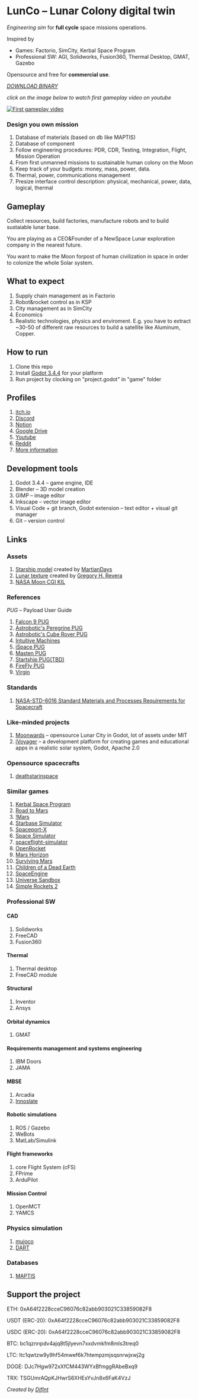 # LunCo – Lunar Colony digital twin
*Engineering sim* for **full cycle** space missions operations. 

Inspired by 

* Games: Factorio, SimCity, Kerbal Space Program 
* Professional SW: AGI, Solidworks, Fusion360, Thermal Desktop, GMAT, Gazebo

Opensource and free for **commercial use**.

*[DOWNLOAD BINARY](https://github.com/lun-co/lunco-game/releases)*

*click on the image below to watch first gameplay video on youtube*

[![First gameplay video](docs/assets/second_screenshot.jpg "First gameplay video")](https://www.youtube.com/watch?v=PmTgnI-z-rY&feature=youtu.be "First gameplay video! - Click to Watch!")

### Design you own mission ###

1. Database of materials (based on db like MAPTIS)
2. Database of component
3. Follow engineering procedures: PDR, CDR, Testing, Integration, Flight, Mission Operation
4. From first unmanned missions to sustainable human colony on the Moon
5. Keep track of your budgets: money, mass, power, data.
6. Thermal, power, communications management
7. Presize interface control description: physical, mechanical, power, data, logical, thermal

## Gameplay
Collect resources, build factories, manufacture robots and to build sustaiable lunar base.

You are playing as a CEO&Founder of a NewSpace Lunar exploration company in the nearest future. 

You want to make the Moon forpost of human civilization in space in order to colonize the whole Solar system.

## What to expect
1. Supply chain management as in Factorio
2. Robot&rocket control as in KSP
3. City management as in SimCity
4. Economics
5. Realistic technologies, physics and enviroment. E.g. you have to extract ~30-50 of different raw resources to build a satellite like Aluminum, Copper.

## How to run
1. Clone this repo
2. Install [Godot 3.4.4](https://downloads.tuxfamily.org/godotengine/3.4.4/) for your platform
3. Run project by clocking on "project.godot" in "game" folder

## Profiles
1. [itch.io](https://difint.itch.io/lunco)
2. [Discord](https://discord.gg/Hgc6tHmhCa)
3. [Notion](https://www.notion.so/invite/ff7a7dc226d4184c6fb77b1899d6672381be7e44)
4. [Google Drive](https://drive.google.com/drive/folders/1mYNLdYOaw__OIb7OGDZiuHmbZZAJFA7M?usp=sharing)
5. [Youtube](https://www.youtube.com/channel/UCwGFDDQcNSdXA5NxRtNbWYg/videos)
6. [Reddit](https://www.reddit.com/r/LunCo/)
7. [More information](https://bit.ly/3vNdfKE)


## Development tools
1. Godot 3.4.4 – game engine, IDE 
2. Blender – 3D model creation
3. GIMP – image editor
4. Inkscape – vector image editor 
5. Visual Code + git branch, Godot extension – text editor + visual git manager
6. Git – version control

## Links

### Assets
1. [Starship model](assets/spacex-starship) created by [MartianDays](https://sketchfab.com/3d-models/spacex-starship-a8a0b69f776841a1a465cd9fb3762fd2)
2. [Lunar texture](assets/FullMoon2010.jpg) created by [Gregory H. Revera](https://en.wikipedia.org/wiki/Moon#/media/File:FullMoon2010.jpg)
3. [NASA Moon CGI KIL](https://svs.gsfc.nasa.gov/4720)

### References
*PUG* – Payload User Guide

1. [Falcon 9 PUG](https://www.spacex.com/media/falcon-users-guide-2021-09.pdf)
2. [Astrobotic's Peregrine PUG](https://www.astrobotic.com/wp-content/uploads/2022/01/PUGLanders_011222.pdf)
3. [Astrobotic's Cube Rover PUG](https://www.astrobotic.com/wp-content/uploads/2021/07/CubeRover-Payload-Users-Guide-v1.7.pdf)
4. [Intuitive Machines](https://www.intuitivemachines.com/)
5. [iSpace PUG](https://www.mach5lowdown.com/wp-content/uploads/PUG/ispace_PayladUserGuide_v2_202001.pdf)
6. [Masten PUG](https://explorers.larc.nasa.gov/2019APSMEX/MO/pdf_files/Masten%20Lunar%20Delivery%20Service%20Payload%20Users%20Guide%20Rev%201.0%202019.2.4.pdf)
7. [Startship PUG(TBD)]()
8. [FireFly PUG](https://westeastspace.com/wp-content/uploads/2019/08/Firefly-Aerospace-Payload-Users-Guide.pdf)
9. [Virgin](https://virginorbit.com/wp-content/uploads/2020/09/LauncherOne-Service-Guide-August-2020.pdf)

### Standards
1. [NASA-STD-6016 Standard Materials and Processes Requirements for Spacecraft](https://standards.nasa.gov/standard/nasa/nasa-std-6016)

### Like-minded projects
1. [Moonwards](https://www.moonwards.com/) – opensource Lunar City in Godot, lot of assets under MIT
2. [iVoyager](https://www.ivoyager.dev) – a development platform for creating games and educational apps in a realistic solar system, Godot, Apache 2.0

### Opensource spacecrafts
1. [deathstarinspace](deathstarinspace.com)

### Similar games
1. [Kerbal Space Program](https://www.kerbalspaceprogram.com/)
2. [Road to Mars](https://roadtomars.page/)
3. [!Mars](https://marsisflat.space/)
4. [Starbase Simulator](https://ashtorak.itch.io/starbase-simulator)
5. [Spaceport-X](https://www.indiedb.com/games/spaceport-x)
6. [Space Simulator](https://store.steampowered.com/app/529060/Space_Simulator/)
7. [spaceflight-simulator](http://spaceflight-simulator.webflow.io/#videos)
8. [OpenRocket](https://openrocket.info/features.html)
9. [Mars Horizon](https://store.steampowered.com/app/765810/Mars_Horizon/#:~:text=In%20Mars%20Horizon%2C%20you%20take,you%20make%20the%20right%20choices)
10. [Surviving Mars](https://store.steampowered.com/app/464920/Surviving_Mars/)
11. [Children of a Dead Earth](https://store.steampowered.com/app/476530/Children_of_a_Dead_Earth/)
12. [SpaceEngine](https://spaceengine.org/)
13. [Universe Sandbox](https://universesandbox.com/)
14. [Simple Rockets 2](https://www.simplerockets.com)

### Professional SW

#### CAD
1. Solidworks
2. FreeCAD
3. Fusion360 
   
#### Thermal
1. Thermal desktop
2. FreeCAD module

#### Structural
1. Inventor
2. Ansys

#### Orbital dynamics
1. GMAT

#### Requirements management and systems engineering
1. IBM Doors
2. JAMA

#### MBSE
1. Arcadia
2. [Innoslate](https://specinnovations.com/capabilities/digital-engineering/)

#### Robotic simulations
1. ROS / Gazebo
2. WeBots
3. MatLab/Simulink

#### Flight frameworks
1. core Flight System (cFS)
2. FPrime
3. ArduPilot

#### Mission Control
1. OpenMCT
2. YAMCS

### Physics simulation ###
1. [mujoco](https://github.com/deepmind/mujoco)
2. [DART](http://dartsim.github.io)

### Databases ###
1. [MAPTIS](https://maptis.nasa.gov)

## Support the project

ETH: 0xA64f2228cceC96076c82abb903021C33859082F8

USDT (ERC-20): 0xA64f2228cceC96076c82abb903021C33859082F8

USDC (ERC-20): 0xA64f2228cceC96076c82abb903021C33859082F8

BTC: bc1qznnpdv4ajq8t5jlyevn7xxdvmkfm8mls3treq0

LTC: ltc1qwtzw9y9hf54mwef6k7htempzmjsqsnrwjxwj2g

DOGE: DJc7Hgw972xXfCM443WYxBfmggRAbeBxq9

TRX: TSGUmrAQpKJHwrS6XHEsYvJn8x6FaK4VzJ

*Created by [DifInt](https://twitter.com/_Difint_)*